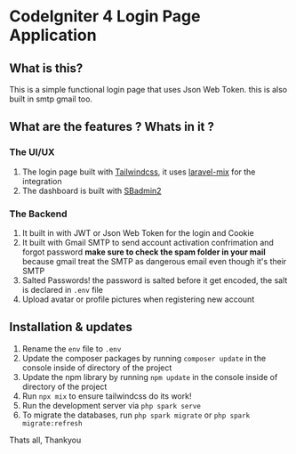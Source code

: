# CodeIgniter 4 Login Page Application

## What is this?

This is a simple functional login page that uses Json Web Token.
this is also built in smtp gmail too.

## What are the features ? Whats in it ?
### The UI/UX
1. The login page built with [Tailwindcss](https://tailwindcss.com/), it uses [laravel-mix](https://laravel-mix.com/) for the integration 
2. The dashboard is built with [SBadmin2](https://startbootstrap.com/theme/sb-admin-2) 
### The Backend
1. It built in with JWT or Json Web Token for the login and Cookie
2. It built with Gmail SMTP to send account activation confrimation and forgot password **make sure to check the spam folder in your mail** because gmail treat the SMTP as dangerous email even though it's their SMTP
3. Salted Passwords! the password is salted before it get encoded, the salt is declared in `.env` file
4. Upload avatar or profile pictures when registering new account

## Installation & updates

1. Rename the `env` file to `.env`
2. Update the composer packages by running `composer update` in the console inside of directory of the project
3. Update the npm library by running `npm update` in the console inside of directory of the project
4. Run `npx mix` to ensure tailwindcss do its work!
5. Run the development server via `php spark serve`
6. To migrate the databases, run `php spark migrate` or `php spark migrate:refresh`

Thats all, Thankyou
